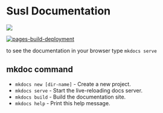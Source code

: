 # SusI Documentation

![](https://github.com/KatLily-74656/susi-doc/workflows/GitHubPages/badge.svg)

[![pages-build-deployment](https://github.com/KatLily-74656/susi-doc/actions/workflows/pages/pages-build-deployment/badge.svg)](https://github.com/KatLily-74656/susi-doc/actions/workflows/pages/pages-build-deployment)

to see the documentation in your browser type
`mkdocs serve`

## mkdoc command

* `mkdocs new [dir-name]` - Create a new project.
* `mkdocs serve` - Start the live-reloading docs server.
* `mkdocs build` - Build the documentation site.
* `mkdocs help` - Print this help message.